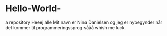 # Hello-World-
a repository 
Heeej alle
Mit navn er Nina Danielsen og jeg er nybegynder når det kommer til programmeringssprog sååå whish me luck. 
